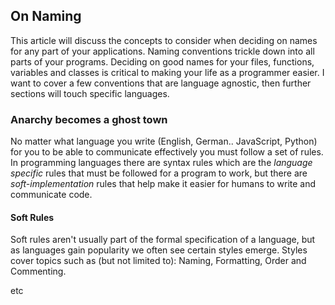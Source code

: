 ## On Naming

This article will discuss the concepts to consider when deciding on names for any part of your applications. Naming conventions trickle down into all parts of your programs. Deciding on good names for your files, functions, variables and classes is critical to making your life as a programmer easier. I want to cover a few conventions that are language agnostic, then further sections will touch specific languages.

### Anarchy becomes a ghost town

No matter what language you write (English, German.. JavaScript, Python) for you to be able to communicate effectively you must follow a set of rules. In programming languages there are syntax rules which are the _language specific_ rules that must be followed for a program to work, but there are _soft-implementation_ rules that help make it easier for humans to write and communicate code.

#### Soft Rules

Soft rules aren't usually part of the formal specification of a language, but as languages gain popularity we often see certain styles emerge. Styles cover topics such as (but not limited to): Naming, Formatting, Order and Commenting. 

etc


